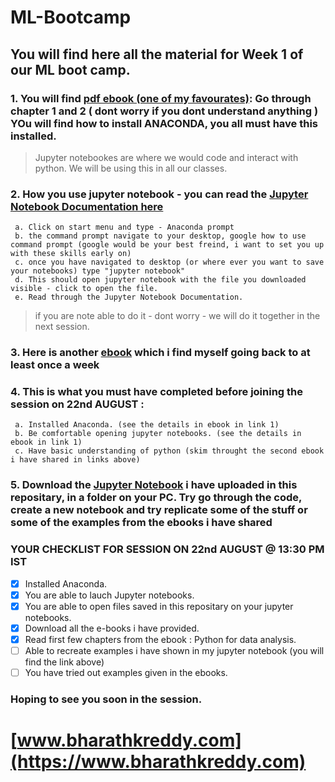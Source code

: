 # ML-Bootcamp
## You will find here all the material for Week 1 of our ML boot camp. 

### 1. You will find [pdf ebook (one of my favourates)](https://github.com/bharathkreddy/ML-Bootcamp/blob/master/000%20Python_for_Data_Analysis__Data_Wran(z-lib.org).pdf): Go through chapter 1 and 2 ( dont worry if you dont understand anything ) YOu will find how to install ANACONDA, you all must have this installed. 

> Jupyter notebookes are where we would code and interact with python. We will be using this in all our classes.

### 2. How you use jupyter notebook - you can read the [Jupyter Notebook Documentation here](https://jupyter-notebook.readthedocs.io/en/stable/examples/Notebook/Notebook%20Basics.html)
     a. Click on start menu and type - Anaconda prompt
     b. the command prompt navigate to your desktop, google how to use command prompt (google would be your best freind, i want to set you up with these skills early on)
     c. once you have navigated to desktop (or where ever you want to save your notebooks) type "jupyter notebook"
     d. This should open jupyter notebook with the file you downloaded visible - click to open the file.
     e. Read through the Jupyter Notebook Documentation.

> if you are note able to do it - dont worry - we will do it together in the next session.

### 3. Here is another [ebook](https://runestone.academy/runestone/books/published/thinkcspy/index.html) which i find myself going back to at least once a week

### 4. This is what you must have completed before joining the session on 22nd AUGUST : 
     a. Installed Anaconda. (see the details in ebook in link 1)
     b. Be comfortable opening jupyter notebooks. (see the details in ebook in link 1)
     c. Have basic understanding of python (skim throught the second ebook i have shared in links above)
     
### 5. Download the [Jupyter Notebook](https://github.com/bharathkreddy/ML-Bootcamp/blob/master/ML%20Bootcamp%20session%201.ipynb) i have uploaded in this repositary, in a folder on your PC. Try go through the code, create a new notebook and try replicate some of the stuff or some of the examples from the ebooks i have shared

 ### YOUR CHECKLIST FOR SESSION ON 22nd AUGUST @ 13:30 PM IST
- [x] Installed Anaconda.
- [x] You are able to lauch Jupyter notebooks.
- [x] You are able to open files saved in this repositary on your jupyter notebooks.
- [x] Download all the e-books i have provided.
- [x] Read first few chapters from the ebook : Python for data analysis.
- [ ] Able to recreate examples i have shown in my jupyter notebook (you will find the link above)
- [ ] You have tried out examples given in the ebooks.

### Hoping to see you soon in the session.

# [www.bharathkreddy.com](https://www.bharathkreddy.com)
